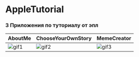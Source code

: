 # AppleTutorial
### 3 Приложения по туториалу от эпл

| AboutMe  | ChooseYourOwnStory | MemeCreator |
| ------------- | ------------- | ------------- |
| ![gif1](https://github.com/dsm5e/AppleTutorial/assets/88927934/ae7d07f4-abd7-47ee-bc3e-0445aa0514e3)  | ![gif2](https://github.com/dsm5e/AppleTutorial/assets/88927934/2c3d7fa9-3726-4dae-8946-2b56b53d326b)  | ![gif3](https://github.com/dsm5e/AppleTutorial/assets/88927934/e2fd971e-6d00-4359-b7cb-afc7c7f497bd)  |
